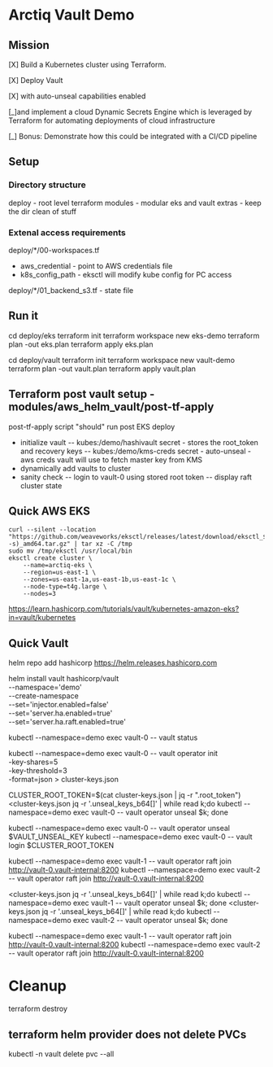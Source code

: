 # Arctiq Vault Demo

## Mission
[X] Build a Kubernetes cluster using Terraform.

[X] Deploy Vault 

[X] with auto-unseal capabilities enabled 

[_]and implement a cloud Dynamic Secrets Engine which is leveraged by Terraform for
automating deployments of cloud infrastructure

[_] Bonus: Demonstrate how this could be integrated with a CI/CD pipeline

## Setup
### Directory structure
deploy - root level terraform
modules - modular eks and vault
extras - keep the dir clean of stuff

### Extenal access requirements
deploy/*/00-workspaces.tf
- aws_credential - point to AWS credentials file
- k8s_config_path - eksctl will modify kube config for PC access

deploy/*/01_backend_s3.tf - state file

## Run it
cd deploy/eks
terraform init
terraform workspace new eks-demo
terraform plan -out eks.plan
terraform apply eks.plan

cd deploy/vault
terraform init
terraform workspace new vault-demo
terraform plan -out vault.plan
terraform apply vault.plan

## Terraform post vault setup - modules/aws_helm_vault/post-tf-apply
post-tf-apply script "should" run post EKS deploy
- initialize vault
-- kubes:/demo/hashivault secret - stores the root_token and recovery keys
-- kubes:/demo/kms-creds secret - auto-unseal - aws creds vault will use to fetch master key from KMS
- dynamically add vaults to cluster
- sanity check
-- login to vault-0 using stored root token
-- display raft cluster state

## Quick AWS EKS
```
curl --silent --location "https://github.com/weaveworks/eksctl/releases/latest/download/eksctl_$(uname -s)_amd64.tar.gz" | tar xz -C /tmp
sudo mv /tmp/eksctl /usr/local/bin
eksctl create cluster \
    --name=arctiq-eks \
    --region=us-east-1 \
    --zones=us-east-1a,us-east-1b,us-east-1c \
    --node-type=t4g.large \
    --nodes=3
```

https://learn.hashicorp.com/tutorials/vault/kubernetes-amazon-eks?in=vault/kubernetes

## Quick Vault
helm repo add hashicorp https://helm.releases.hashicorp.com

helm install vault hashicorp/vault \
    --namespace='demo' \
    --create-namespace \
    --set='injector.enabled=false' \
    --set='server.ha.enabled=true' \
    --set='server.ha.raft.enabled=true'

kubectl --namespace=demo exec vault-0 -- vault status

kubectl --namespace=demo exec vault-0 -- vault operator init \
    -key-shares=5 \
    -key-threshold=3 \
    -format=json > cluster-keys.json

CLUSTER_ROOT_TOKEN=$(cat cluster-keys.json | jq -r ".root_token")
<cluster-keys.json jq -r '.unseal_keys_b64[]' | while read k;do kubectl --namespace=demo exec vault-0 -- vault operator unseal $k; done

kubectl --namespace=demo exec vault-0 -- vault operator unseal $VAULT_UNSEAL_KEY
kubectl --namespace=demo exec vault-0 -- vault login $CLUSTER_ROOT_TOKEN

kubectl --namespace=demo exec vault-1 -- vault operator raft join http://vault-0.vault-internal:8200
kubectl --namespace=demo exec vault-2 -- vault operator raft join http://vault-0.vault-internal:8200

<cluster-keys.json jq -r '.unseal_keys_b64[]' | while read k;do kubectl --namespace=demo exec vault-1 -- vault operator unseal $k; done
<cluster-keys.json jq -r '.unseal_keys_b64[]' | while read k;do kubectl --namespace=demo exec vault-2 -- vault operator unseal $k; done

kubectl --namespace=demo exec vault-1 -- vault operator raft join http://vault-0.vault-internal:8200
kubectl --namespace=demo exec vault-2 -- vault operator raft join http://vault-0.vault-internal:8200

# Cleanup
terraform destroy

## terraform helm provider does not delete PVCs
kubectl -n vault delete pvc --all

